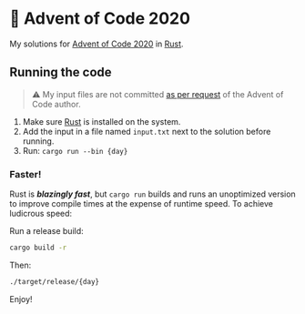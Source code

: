 # 🌟 Advent of Code 2020

My solutions for [Advent of Code 2020](https://adventofcode.com/2020)
in [Rust](https://www.rust-lang.org/).

## Running the code

> ⚠️ My input files are not
> committed [as per request](https://www.reddit.com/r/adventofcode/comments/zh2hk0/2022friendly_reminder_dont_commit_your_input/)
> of the Advent of Code author.

1. Make sure [Rust](https://www.rust-lang.org/tools/install) is installed on the system.
2. Add the input in a file named `input.txt` next to the solution before running.
3. Run: `cargo run --bin {day}`

### Faster!

Rust is _**blazingly fast**_, but `cargo run` builds and runs an unoptimized version to improve
compile times at the expense of runtime speed. To achieve ludicrous speed:

Run a release build:

```bash
cargo build -r
```

Then:

```bash
./target/release/{day}
```

Enjoy!
